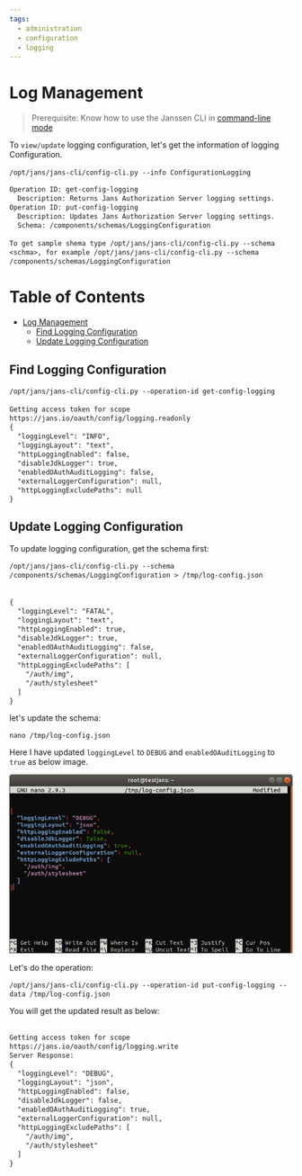 ```yaml
---
tags:
  - administration
  - configuration
  - logging
---
```


# Log Management

> Prerequisite: Know how to use the Janssen CLI in [command-line mode](config-tools/jans-cli/README.md)

To `view/update` logging configuration, let's get the information of logging Configuration.

`/opt/jans/jans-cli/config-cli.py --info ConfigurationLogging`

```text
Operation ID: get-config-logging
  Description: Returns Jans Authorization Server logging settings.
Operation ID: put-config-logging
  Description: Updates Jans Authorization Server logging settings.
  Schema: /components/schemas/LoggingConfiguration

To get sample shema type /opt/jans/jans-cli/config-cli.py --schema <schma>, for example /opt/jans/jans-cli/config-cli.py --schema /components/schemas/LoggingConfiguration
```

Table of Contents
=================

* [Log Management](#log-management)
  * [Find Logging Configuration](#find-logging-configuration)
  * [Update Logging Configuration](#update-logging-configuration)

## Find Logging Configuration

```text
/opt/jans/jans-cli/config-cli.py --operation-id get-config-logging

Getting access token for scope https://jans.io/oauth/config/logging.readonly
{
  "loggingLevel": "INFO",
  "loggingLayout": "text",
  "httpLoggingEnabled": false,
  "disableJdkLogger": true,
  "enabledOAuthAuditLogging": false,
  "externalLoggerConfiguration": null,
  "httpLoggingExcludePaths": null
}
```

## Update Logging Configuration

To update logging configuration, get the schema first:

```commandline
/opt/jans/jans-cli/config-cli.py --schema /components/schemas/LoggingConfiguration > /tmp/log-config.json


{
  "loggingLevel": "FATAL",
  "loggingLayout": "text",
  "httpLoggingEnabled": true,
  "disableJdkLogger": true,
  "enabledOAuthAuditLogging": false,
  "externalLoggerConfiguration": null,
  "httpLoggingExcludePaths": [
    "/auth/img",
    "/auth/stylesheet"
  ]
}
```

let's update the schema:
```text
nano /tmp/log-config.json
```

Here I have updated `loggingLevel` to `DEBUG` and `enabledOAuditLogging` to `true` as below image.

![updated logging](../../assets/image-cl-update-logging-03042021.png)


Let's do the operation:

```commandline
/opt/jans/jans-cli/config-cli.py --operation-id put-config-logging --data /tmp/log-config.json
```

You will get the updated result as below:

```text

Getting access token for scope https://jans.io/oauth/config/logging.write
Server Response:
{
  "loggingLevel": "DEBUG",
  "loggingLayout": "json",
  "httpLoggingEnabled": false,
  "disableJdkLogger": false,
  "enabledOAuthAuditLogging": true,
  "externalLoggerConfiguration": null,
  "httpLoggingExcludePaths": [
    "/auth/img",
    "/auth/stylesheet"
  ]
}
```


